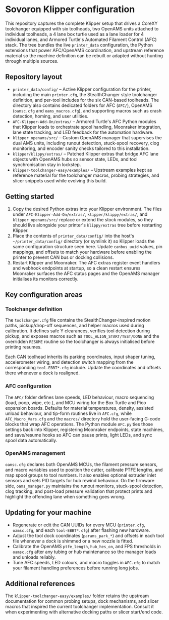 # Sovoron Klipper configuration

This repository captures the complete Klipper setup that drives a CoreXY toolchanger equipped with six toolheads, two OpenAMS units attached to individual toolheads, a 4 lane box turtle used as a lane loader for 4 individual lanes, and Armored Turtle's Automated Filament Control (AFC) stack. The tree bundles the live `printer_data` configuration, the Python extensions that power AFC/OpenAMS coordination, and upstream reference material so the machine definition can be rebuilt or adapted without hunting through multiple sources.

## Repository layout

- `printer_data/config/` – Active Klipper configuration for the printer, including the main `printer.cfg`, the StealthChanger style toolchanger definition, and per-tool includes for the six CAN-based toolheads. The directory also contains dedicated folders for AFC (`AFC/`), OpenAMS (`oamsc.cfg` and `oams_macros.cfg`), and supporting macros such as crash detection, homing, and user utilities.
- `AFC-Klipper-Add-On/extras/` – Armored Turtle's AFC Python modules that Klipper loads to orchestrate spool handling, Moonraker integration, lane state tracking, and LED feedback for the automation hardware.
- `klipper_openams/src/` – Custom OpenAMS manager that supervises the dual AMS units, including runout detection, stuck-spool recovery, clog monitoring, and encoder sanity checks tailored to this installation.
- `klipper/klippy/extras/` – Patched Klipper extras that bridge AFC lane objects with OpenAMS hubs so sensor state, LEDs, and tool synchronisation stay in lockstep.
- `klipper-toolchanger-easy/examples/` – Upstream examples kept as reference material for the toolchanger macros, probing strategies, and slicer snippets used while evolving this build.

## Getting started

1. Copy the desired Python extras into your Klipper environment. The files under `AFC-Klipper-Add-On/extras/`, `klipper/klippy/extras/`, and `klipper_openams/src/` replace or extend the stock modules, so they should live alongside your printer's `klippy/extras` tree before restarting Klipper.
2. Place the contents of `printer_data/config/` into the host's `~/printer_data/config/` directory (or symlink it) so Klipper loads the same configuration structure seen here. Update `canbus_uuid` values, pin mappings, and offsets to match your hardware before enabling the printer to prevent CAN bus or docking collisions.
3. Restart Klipper and Moonraker. The AFC extras register event handlers and webhook endpoints at startup, so a clean restart ensures Moonraker surfaces the AFC status pages and the OpenAMS manager initialises its monitors correctly.

## Key configuration areas

### Toolchanger definition
The `toolchanger.cfg` file contains the StealthChanger-inspired motion paths, pickup/drop-off sequences, and helper macros used during calibration. It defines safe Y clearances, verifies tool detection during pickup, and exposes macros such as `TOOL_ALIGN_START/TEST/DONE` and the overridden `RESUME` routine so the toolchanger is always initialised before printing resumes.

Each CAN toolhead inherits its parking coordinates, input shaper tuning, accelerometer wiring, and detection switch mapping from the corresponding `tool-EBBT*.cfg` include. Update the coordinates and offsets there whenever a dock is realigned.

### AFC configuration
The `AFC/` folder defines lane speeds, LED behaviour, macro sequencing (load, poop, wipe, etc.), and MCU wiring for the Box Turtle and Pico expansion boards. Defaults for material temperatures, density, assisted unload behaviour, and tip-form routines live in `AFC.cfg`, while `AFC_Macro_Vars.cfg` and the `macros/` directory hold the user-facing G-code blocks that wrap AFC operations. The Python module `AFC.py` ties those settings back into Klipper, registering Moonraker endpoints, state machines, and save/resume hooks so AFC can pause prints, light LEDs, and sync spool data automatically.

### OpenAMS management
`oamsc.cfg` declares both OpenAMS MCUs, the filament pressure sensors, and macro variables used to position the cutter, calibrate PTFE lengths, and map spool groups to tool numbers. It also enables optional extruder inlet sensors and sets PID targets for hub rewind behaviour. On the firmware side, `oams_manager.py` maintains the runout monitors, stuck-spool detection, clog tracking, and post-load pressure validation that protect prints and highlight the offending lane when something goes wrong.

## Updating for your machine

- Regenerate or edit the CAN UUIDs for every MCU (`printer.cfg`, `oamsc.cfg`, and each `tool-EBBT*.cfg`) after flashing new hardware.
- Adjust the tool dock coordinates (`params_park_*`) and offsets in each tool file whenever a dock is shimmed or a new nozzle is fitted.
- Calibrate the OpenAMS `ptfe_length`, `hub_hes_on`, and FPS thresholds in `oamsc.cfg` after any tubing or hub maintenance so the manager loads and unloads reliably.
- Tune AFC speeds, LED colours, and macro toggles in `AFC.cfg` to match your filament handling preferences before running long jobs.

## Additional references

The `klipper-toolchanger-easy/examples/` folder retains the upstream documentation for common probing setups, dock mechanisms, and slicer macros that inspired the current toolchanger implementation. Consult it when experimenting with alternative docking paths or slicer start/end code.
